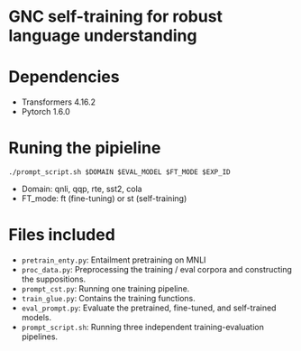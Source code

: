 # GNC self-training for robust language understanding

# Dependencies
- Transformers 4.16.2
- Pytorch 1.6.0

# Runing the pipieline
```
./prompt_script.sh $DOMAIN $EVAL_MODEL $FT_MODE $EXP_ID
```
- Domain: qnli, qqp, rte, sst2, cola
- FT_mode: ft (fine-tuning) or st (self-training)

# Files included
- `pretrain_enty.py`: Entailment pretraining on MNLI
- `proc_data.py`: Preprocessing the training / eval corpora and constructing the suppositions.
- `prompt_cst.py`: Running one training pipeline.
- `train_glue.py`: Contains the training functions.
- `eval_prompt.py`: Evaluate the pretrained, fine-tuned, and self-trained models.
- `prompt_script.sh`: Running three independent training-evaluation pipelines.